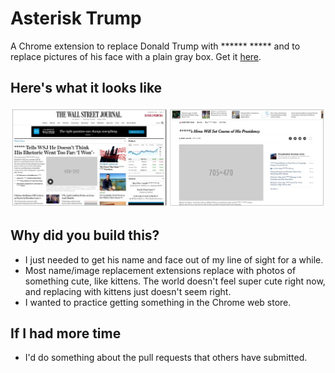# Asterisk Trump
A Chrome extension to replace Donald Trump with ****** ***** and to replace pictures of his face with a plain gray box. Get it [here](https://chrome.google.com/webstore/detail/trump/oahajgphigbipdeclpinffdaadihblcg).

## Here's what it looks like
![In action](/Chrome_extension.png?raw=true "In action")

## Why did you build this?
* I just needed to get his name and face out of my line of sight for a while.
* Most name/image replacement extensions replace with photos of something cute, like kittens. The world doesn't feel super cute right now, and replacing with kittens just doesn't seem right.
* I wanted to practice getting something in the Chrome web store.

## If I had more time
* I'd do something about the pull requests that others have submitted.
